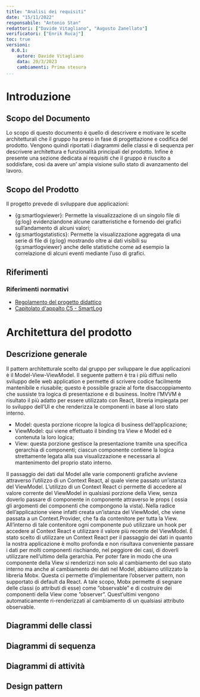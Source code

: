 ```yaml
---
title: "Analisi dei requisiti"
date: "15/11/2022"
responsabile: "Antonio Stan"
redattori: ["Davide Vitagliano", "Augusto Zanellato"]
verificatori: ["Enrik Rucaj"]
toc: true
versioni:
  0.0.1:
    autore: Davide Vitagliano
    data: 20/3/2023
    cambiamenti: Prima stesura
...
```


# Introduzione

## Scopo del Documento

Lo scopo di questo documento è quello di descrivere e motivare le scelte architetturali che il gruppo ha preso in fase
di progettazione e codifica del prodotto. Vengono quindi riportati i diagrammi delle classi e di sequenza per descrivere
architettura e funzionalità principali del prodotto. Infine è presente una sezione dedicata ai requisiti che il gruppo è
riuscito a soddisfare, così da avere un’ ampia visione sullo stato di avanzamento del lavoro.

## Scopo del Prodotto

Il progetto prevede di sviluppare due applicazioni:

* {g:smartlogviewer}: Permette la visualizzazione di un singolo file di {g:log} evidenziandone alcune caratteristiche e
  fornendo dei grafici sull’andamento di alcuni valori;
* {g:smartlogstatistics}: Permette la visualizzazione aggregata di una serie di file di {g:log} mostrando oltre ai dati
  visibili su {g:smartlogviewer} anche delle statistiche come ad esempio la correlazione di alcuni eventi mediante l’uso
  di grafici.

## Riferimenti

### Riferimenti normativi

* [Regolamento del progetto didattico](https://www.math.unipd.it/~tullio/IS-1/2022/Dispense/PD02.pdf)
* [Capitolato d'appalto C5 - SmartLog](https://www.math.unipd.it/~tullio/IS-1/2022/Progetto/C5.pdf)

# Architettura del prodotto

## Descrizione generale

Il pattern architetturale scelto dal gruppo per sviluppare le due applicazioni è il Model-View-ViewModel. Il seguente
pattern è tra i più diffusi nello sviluppo delle web application e permette di scrivere codice facilmente mantenibile e
riusabile; questo è possibile grazie al forte disaccoppiamento che sussiste tra logica di presentazione e di business.
Inoltre l’MVVM è risultato il più adatto per essere utilizzato con React, libreria impiegata per lo sviluppo dell’UI e
che renderizza le componenti in base al loro stato interno.

* Model: questa porzione ricopre la logica di business dell’applicazione;
* ViewModel: qui viene effettuato il binding tra View e Model ed è contenuta la loro logica;
* View: questa porzione gestisce la presentazione tramite una specifica gerarchia di componenti; ciascun componente
  contiene la logica strettamente legata alla sua visualizzazione e necessaria al mantenimento del proprio stato
  interno.

Il passaggio dei dati dal Model alle varie componenti grafiche avviene attraverso l’utilizzo di un Context React, al
quale viene passato un’istanza del ViewModel. L’utilizzo di un Context React ci permette di accedere al valore corrente
del ViewModel in qualsiasi porzione della View, senza doverlo passare di componente in componente attraverso le props (
ossia gli argomenti dei componenti che compongono la vista). Nella radice dell’applicazione viene infatti creata
un’istanza del ViewModel, che viene passata a un Context.Provider, che fa da contenitore per tutta la View. All’interno
di tale contenitore ogni componente può utilizzare un hook per accedere al Context React e utilizzare il valore più
recente del ViewModel. È stato scelto di utilizzare un Context React per il passaggio dei dati in quanto la nostra
applicazione è molto profonda e non risultava conveniente passare i dati per molti componenti rischiando, nel peggiore
dei casi, di doverli utilizzare nell’ultimo della gerarchia. Per poter fare in modo che una componente della View si
renderizzi non solo al cambiamento del suo stato interno ma anche al cambiamento dei dati nel Model, abbiamo utilizzato
la libreria Mobx. Questa ci permette d'implementare l’observer pattern, non supportato di default da React. A tale
scopo, Mobx permette di segnare delle classi (o attributi di esse) come ”observable” e di costruire dei componenti della
View come ”observer”. Quest’ultimi vengono automaticamente ri-renderizzati al cambiamento di un qualsiasi attributo
observable.

## Diagrammi delle classi

## Diagrammi di sequenza

## Diagrammi di attività

## Design pattern
